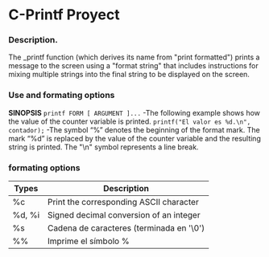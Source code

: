 # C-Printf Proyect
### Description.
The _printf function (which derives its name from "print formatted") prints a message to the screen using a "format string" that includes instructions for mixing multiple strings into the final string to be displayed on the screen.
### Use and formating options
**SINOPSIS**
`printf FORM [ ARGUMENT ]...`
-The following example shows how the value of the counter variable is printed.
`printf("El valor es %d.\n", contador);`
-The symbol “%” denotes the beginning of the format mark. The mark “%d” is replaced by the value of the counter variable and the resulting string is printed. The "\n" symbol represents a line break.
### formating options

| Types | Description |
| ------------ | ------------ |
| %c | Print the corresponding ASCII character  |
| %d, %i | Signed decimal conversion of an integer  |
| %s  |  Cadena de caracteres (terminada en '\0') |
| %% | Imprime el símbolo % |

